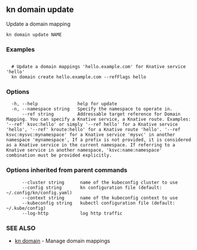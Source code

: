 ## kn domain update

Update a domain mapping

```
kn domain update NAME
```

### Examples

```

  # Update a domain mappings 'hello.example.com' for Knative service 'hello'
  kn domain create hello.example.com --refFlags hello
```

### Options

```
  -h, --help               help for update
  -n, --namespace string   Specify the namespace to operate in.
      --ref string         Addressable target reference for Domain Mapping. You can specify a Knative service, a Knative route. Examples: '--ref' ksvc:hello' or simply '--ref hello' for a Knative service 'hello', '--ref' kroute:hello' for a Knative route 'hello'. '--ref ksvc:mysvc:mynamespace' for a Knative service 'mysvc' in another namespace 'mynamespace', If a prefix is not provided, it is considered as a Knative service in the current namespace. If referring to a Knative service in another namespace, 'ksvc:name:namespace' combination must be provided explicitly.
```

### Options inherited from parent commands

```
      --cluster string      name of the kubeconfig cluster to use
      --config string       kn configuration file (default: ~/.config/kn/config.yaml)
      --context string      name of the kubeconfig context to use
      --kubeconfig string   kubectl configuration file (default: ~/.kube/config)
      --log-http            log http traffic
```

### SEE ALSO

* [kn domain](kn_domain.md)	 - Manage domain mappings


